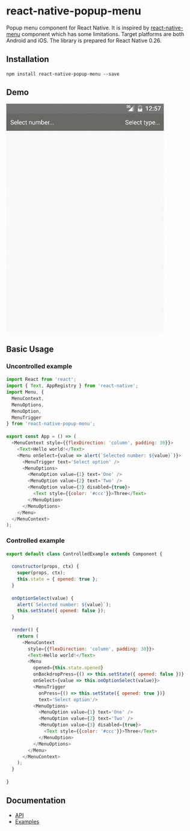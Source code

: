 # react-native-popup-menu

Popup menu component for React Native.
It is inspired by [react-native-menu](https://github.com/jaysoo/react-native-menu) component which has some limitations.
Target platforms are both Android and iOS. The library is prepared for React Native 0.26.

## Installation

```
npm install react-native-popup-menu --save
```

## Demo

![](./android.demo.gif)

## Basic Usage

### Uncontrolled example

```js
import React from 'react';
import { Text, AppRegistry } from 'react-native';
import Menu, {
  MenuContext,
  MenuOptions,
  MenuOption,
  MenuTrigger
} from 'react-native-popup-menu';

export const App = () => (
  <MenuContext style={{flexDirection: 'column', padding: 30}}>
    <Text>Hello world!</Text>
    <Menu onSelect={value => alert(`Selected number: ${value}`)}>
      <MenuTrigger text='Select option' />
      <MenuOptions>
        <MenuOption value={1} text='One' />
        <MenuOption value={2} text='Two' />
        <MenuOption value={3} disabled={true}>
          <Text style={{color: '#ccc'}}>Three</Text>
        </MenuOption>
      </MenuOptions>
    </Menu>
  </MenuContext>
);
```

### Controlled example

```js
export default class ControlledExample extends Component {

  constructor(props, ctx) {
    super(props, ctx);
    this.state = { opened: true };
  }

  onOptionSelect(value) {
    alert(`Selected number: ${value}`);
    this.setState({ opened: false });
  }

  render() {
    return (
      <MenuContext
        style={{flexDirection: 'column', padding: 30}}>
        <Text>Hello world!</Text>
        <Menu
          opened={this.state.opened}
          onBackdropPress={() => this.setState({ opened: false })}
          onSelect={value => this.onOptionSelect(value)}>
          <MenuTrigger
            onPress={() => this.setState({ opened: true })}
            text='Select option'/>
          <MenuOptions>
            <MenuOption value={1} text='One' />
            <MenuOption value={2} text='Two' />
            <MenuOption value={3} disabled={true}>
              <Text style={{color: '#ccc'}}>Three</Text>
            </MenuOption>
          </MenuOptions>
        </Menu>
      </MenuContext>
    );
  }

}
```

## Documentation

- [API](doc/api.md)
- [Examples](examples/)
